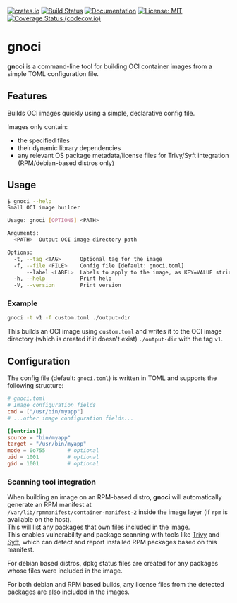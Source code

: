
[![crates.io](https://img.shields.io/crates/v/gnoci?style=flat-square&logo=rust)](https://crates.io/crates/gnoci)
[![Build Status](https://github.com/tofay/gnoci/actions/workflows/ci.yml/badge.svg?branch=main)](https://github.com/tofay/gnoci/actions/workflows/ci.yml?query=branch%3Amain)
[![Documentation](https://docs.rs/gnoci/badge.svg)](https://docs.rs/gnoci/)
[![License: MIT](https://img.shields.io/badge/License-MIT-blue.svg)](LICENSE)
[![Coverage Status (codecov.io)](https://codecov.io/gh/tofay/gnoci/branch/main/graph/badge.svg)](https://codecov.io/gh/tofay/gnoci/)

# gnoci

**gnoci** is a command-line tool for building OCI container images from a simple TOML configuration file.

## Features
Builds OCI images quickly using a simple, declarative config file.

Images only contain:
- the specified files
- their dynamic library dependencies
- any relevant OS package metadata/license files for Trivy/Syft integration (RPM/debian-based distros only)

## Usage

```sh
$ gnoci --help
Small OCI image builder

Usage: gnoci [OPTIONS] <PATH>

Arguments:
  <PATH>  Output OCI image directory path

Options:
  -t, --tag <TAG>      Optional tag for the image
  -f, --file <FILE>    Config file [default: gnoci.toml]
      --label <LABEL>  Labels to apply to the image, as KEY=VALUE strings
  -h, --help           Print help
  -V, --version        Print version
```

### Example

```sh
gnoci -t v1 -f custom.toml ./output-dir
```

This builds an OCI image using `custom.toml` and writes it to the OCI image directory (which is created if it doesn't exist) `./output-dir` with the tag `v1`.

## Configuration

The config file (default: `gnoci.toml`) is written in TOML and supports the following structure:

```toml
# gnoci.toml
# Image configuration fields
cmd = ["/usr/bin/myapp"]
# ...other image configuration fields... 

[[entries]]
source = "bin/myapp"
target = "/usr/bin/myapp"
mode = 0o755       # optional
uid = 1001         # optional
gid = 1001         # optional
```

### Scanning tool integration

When building an image on an RPM-based distro, **gnoci** will automatically generate an RPM manifest at  
`/var/lib/rpmmanifest/container-manifest-2` inside the image layer (if `rpm` is available on the host).  
This will list any packages that own files included in the image.  
This enables vulnerability and package scanning with tools like [Trivy](https://github.com/aquasecurity/trivy) and [Syft](https://github.com/anchore/syft), which can detect and report installed RPM packages based on this manifest.

For debian based distros, dpkg status files are created for any packages whose files were included in the image.

For both debian and RPM based builds, any license files from the detected packages are also included in the images.
